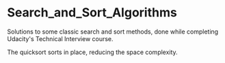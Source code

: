 # Search_and_Sort_Algorithms
Solutions to some classic search and sort methods, done while completing Udacity's Technical Interview course.

The quicksort sorts in place, reducing the space complexity.
